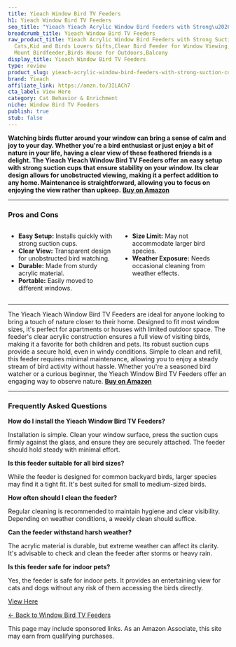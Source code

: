 ```yaml
---
title: Yieach Window Bird TV Feeders
h1: Yieach Window Bird TV Feeders
seo_title: "Yieach Yieach Acrylic Window Bird Feeders with Strong\u2026"
breadcrumb_title: Yieach Window Bird TV Feeders
raw_product_title: Yieach Acrylic Window Bird Feeders with Strong Suction Cups for
  Cats,Kid and Birds Lovers Gifts,Clear Bird Feeder for Window Viewing,Large Window
  Mount Birdfeeder,Birds House for Outdoors,Balcony
display_title: Yieach Window Bird TV Feeders
type: review
product_slug: yieach-acrylic-window-bird-feeders-with-strong-suction-cups-for-cats-ki-45125578
brand: Yieach
affiliate_link: https://amzn.to/3ILACh7
cta_label: View Here
category: Cat Behavior & Enrichment
niche: Window Bird TV Feeders
publish: true
stub: false
---
```


<div id="intro" class="full-width">
  <p><strong>Watching birds flutter around your window can bring a sense of calm and joy to your day. Whether you're a bird enthusiast or just enjoy a bit of nature in your life, having a clear view of these feathered friends is a delight. The Yieach Yieach Window Bird TV Feeders offer an easy setup with strong suction cups that ensure stability on your window. Its clear design allows for unobstructed viewing, making it a perfect addition to any home. Maintenance is straightforward, allowing you to focus on enjoying the view rather than upkeep.</strong> <a href="https://amzn.to/3ILACh7" rel="nofollow sponsored noopener" target="_blank"><strong>Buy on Amazon</strong></a></p>
</div>

<hr />
<h3 id="pros-cons">Pros and Cons</h3>
<div class="pc-grid" style="display:grid;grid-template-columns:1fr 1fr;gap:16px;">
  <ul>
    <li><strong>Easy Setup:</strong> Installs quickly with strong suction cups.</li>
    <li><strong>Clear View:</strong> Transparent design for unobstructed bird watching.</li>
    <li><strong>Durable:</strong> Made from sturdy acrylic material.</li>
    <li><strong>Portable:</strong> Easily moved to different windows.</li>
  </ul>
  <ul>
    <li><strong>Size Limit:</strong> May not accommodate larger bird species.</li>
    <li><strong>Weather Exposure:</strong> Needs occasional cleaning from weather effects.</li>
  </ul>
</div>
<hr />

<div class="full-width">
  <p>The Yieach Yieach Window Bird TV Feeders are ideal for anyone looking to bring a touch of nature closer to their home. Designed to fit most window sizes, it's perfect for apartments or houses with limited outdoor space. The feeder's clear acrylic construction ensures a full view of visiting birds, making it a favorite for both children and pets. Its robust suction cups provide a secure hold, even in windy conditions. Simple to clean and refill, this feeder requires minimal maintenance, allowing you to enjoy a steady stream of bird activity without hassle. Whether you're a seasoned bird watcher or a curious beginner, the Yieach Window Bird TV Feeders offer an engaging way to observe nature. <a href="https://amzn.to/3ILACh7" rel="nofollow sponsored noopener" target="_blank"><strong>Buy on Amazon</strong></a></p>
</div>

<hr />
<h3 id="faqs">Frequently Asked Questions</h3>

<p><strong>How do I install the Yieach Window Bird TV Feeders?</strong></p>
<p>Installation is simple. Clean your window surface, press the suction cups firmly against the glass, and ensure they are securely attached. The feeder should hold steady with minimal effort.</p>

<p><strong>Is this feeder suitable for all bird sizes?</strong></p>
<p>While the feeder is designed for common backyard birds, larger species may find it a tight fit. It's best suited for small to medium-sized birds.</p>

<p><strong>How often should I clean the feeder?</strong></p>
<p>Regular cleaning is recommended to maintain hygiene and clear visibility. Depending on weather conditions, a weekly clean should suffice.</p>

<p><strong>Can the feeder withstand harsh weather?</strong></p>
<p>The acrylic material is durable, but extreme weather can affect its clarity. It's advisable to check and clean the feeder after storms or heavy rain.</p>

<p><strong>Is this feeder safe for indoor pets?</strong></p>
<p>Yes, the feeder is safe for indoor pets. It provides an entertaining view for cats and dogs without any risk of them accessing the birds directly.</p>
<p><a class="btn" href="https://amzn.to/3ILACh7" target="_blank" rel="nofollow sponsored noopener">View Here</a></p>
<p><a href="/roundups/cat-behavior-enrichment/window-bird-tv-feeders/">← Back to Window Bird TV Feeders</a></p>
<aside class="disclosure">This page may include sponsored links. As an Amazon Associate, this site may earn from qualifying purchases.</aside>
